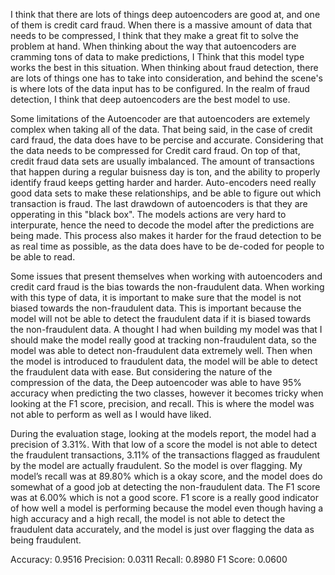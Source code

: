 I think that there are lots of things deep autoencoders are good at, and one of them is credit card fraud. When there is a massive amount of data that needs to be compressed, I think that they make a great fit to solve the problem at hand. When thinking about the way that autoencoders are cramming tons of data to make predictions, I Think that this model type works the best in this situation. When thinking about fraud detection, there are lots of things one has to take into consideration, and behind the scene's is where lots of the data input has to be configured. In the realm of fraud detection, I think that deep autoencoders are the best model to use.

Some limitations of the Autoencoder are that autoencoders are extemely complex when taking all of the data. That being said, in the case of credit card fraud, the data does have to be percise and accurate. Considering that the data needs to be compressed for Credit card fraud. On top of that, credit fraud data sets are usually imbalanced. The amount of transactions that happen during a regular buisness day is ton, and the ability to properly identify fraud keeps getting harder and harder. Auto-encoders need really good data sets to make these relationships, and be able to figure out which transaction is fraud. The last drawdown of autoencoders is that they are opperating in this "black box". The models actions are very hard to interpurate, hence the need to decode the model after the predictions are being made. This process also makes it harder for the fraud detection to be as real time as possible, as the data does have to be de-coded for people to be able to read. 

Some issues that present themselves when working with autoencoders and credit card fraud is the bias towards the non-fraudulent data. When working with this type of data, it is important to make sure that the model is not biased towards the non-fraudulent data. This is important because the model will not be able to detect the fraudulent data if it is biased towards the non-fraudulent data. A thought I had when building my model was that I should make the model really good at tracking non-fraudulent data, so the model was able to detect non-fraudulent data extremely well. Then when the model is introduced to fraudulent data, the model will be able to detect the fraudulent data with ease. But considering the nature of the compression of the data, the Deep autoencoder was able to have 95% accuracy when predicting the two classes, however it becomes tricky when looking at the F1 score, precision, and recall. This is where the model was not able to perform as well as I would have liked. 

During the evaluation stage, looking at the models report, the model had a precision of 3.31%. With that low of a score the model is not able to detect the fraudulent transactions, 3.11% of the transactions flagged as fraudulent by the model are actually fraudulent. So the model is over flagging. My model’s recall was at 89.80% which is a okay score, and the model does do somewhat of a good job at detecting the non-fraudulent data. The F1 score was at 6.00% which is not a good score. F1 score is a really good indicator of how well a model is performing because the model even though having a high accuracy and a high recall, the model is not able to detect the fraudulent data accurately, and the model is just over flagging the data as being fraudulent. 



Accuracy: 0.9516
Precision: 0.0311
Recall: 0.8980
F1 Score: 0.0600
